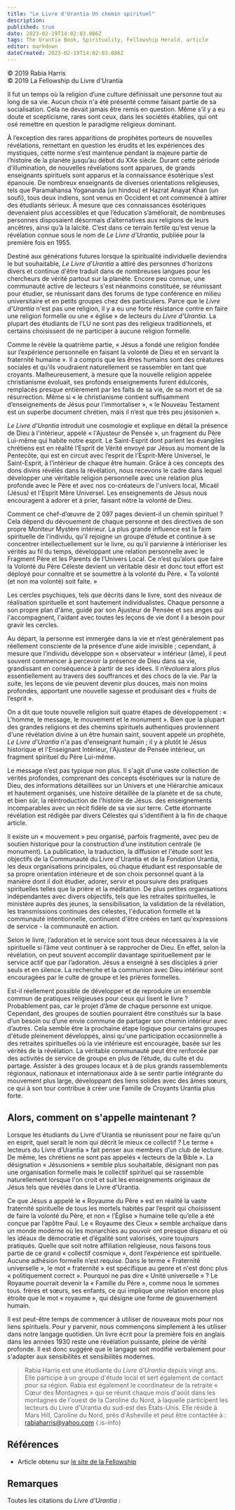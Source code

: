 ```yaml
---
title: "Le Livre d'Urantia Un chemin spirituel"
description: 
published: true
date: 2023-02-19T14:02:03.086Z
tags: The Urantia Book, Spirituality, Fellowship Herald, article
editor: markdown
dateCreated: 2023-02-19T14:02:03.086Z
---
```


<p class="v-card v-sheet theme--light grey lighten-3 px-2">© 2019 Rabia Harris<br>© 2019 La Fellowship du Livre d'Urantia</p>


Il fut un temps où la religion d’une culture définissait une personne tout au long de sa vie. Aucun choix n'a été présenté comme faisant partie de sa socialisation. Cela ne devait jamais être remis en question. Même s’il y a eu doute et scepticisme, rares sont ceux, dans les sociétés établies, qui ont osé remettre en question le paradigme religieux dominant. 

À l’exception des rares apparitions de prophètes porteurs de nouvelles révélations, remettant en question les érudits et les expériences des mystiques, cette norme s’est maintenue pendant la majeure partie de l’histoire de la planète jusqu’au début du XXe siècle. Durant cette période d’illumination, de nouvelles révélations sont apparues, de grands enseignants spirituels sont apparus et la connaissance ésotérique s’est épanouie. De nombreux enseignants de diverses orientations religieuses, tels que Paramahansa Yogananda (un hindou) et Hazrat Anayat Khan (un soufi), tous deux indiens, sont venus en Occident et ont commencé à attirer des étudiants sérieux. À mesure que ces connaissances ésotériques devenaient plus accessibles et que l’éducation s’améliorait, de nombreuses personnes disposaient désormais d’alternatives aux religions de leurs ancêtres, ainsi qu’à la laïcité. C’est dans ce terrain fertile qu’est venue la révélation connue sous le nom de _Le Livre d’Urantia_, publiée pour la première fois en 1955. 

Destiné aux générations futures lorsque la spiritualité individuelle deviendra le but souhaitable, _Le Livre d'Urantia_ a attiré des personnes d'horizons divers et continue d'être traduit dans de nombreuses langues pour les chercheurs de vérité partout sur la planète. Encore peu connue, une communauté active de lecteurs s'est néanmoins constituée, se réunissant pour étudier, se réunissant dans des forums de type conférence en milieu universitaire et en petits groupes chez des particuliers. Parce que le _Livre d'Urantia_ n'est pas une religion, il y a eu une forte résistance contre en faire une religion formelle ou une « église » de lecteurs du _Livre d'Urantia_. La plupart des étudiants de l'LU ne sont pas des religieux traditionnels, et certains choisissent de ne participer à aucune religion formelle. 

Comme le révèle la quatrième partie, « Jésus a fondé une religion fondée sur l’expérience personnelle en faisant la volonté de Dieu et en servant la fraternité humaine ». Il a compris que les êtres humains sont des créatures sociales et qu’ils voudraient naturellement se rassembler en tant que croyants. Malheureusement, à mesure que la nouvelle religion appelée christianisme évoluait, ses profonds enseignements furent édulcorés, remplacés presque entièrement par les faits de sa vie, de sa mort et de sa résurrection. Même si « le christianisme contient suffisamment d’enseignements de Jésus pour l’immortaliser », « le Nouveau Testament est un superbe document chrétien, mais il n’est que très peu jésisonien ». 

_Le Livre d'Urantia_ introduit une cosmologie et explique en détail la présence de Dieu à l'intérieur, appelé « l'Ajusteur de Pensée », un fragment du Père Lui-même qui habite notre esprit. Le Saint-Esprit dont parlent les évangiles chrétiens est en réalité l’Esprit de Vérité envoyé par Jésus au moment de la Pentecôte, qui est en circuit avec l’esprit de l’Esprit-Mère Universel, le Saint-Esprit, à l’intérieur de chaque être humain. Grâce à ces concepts des dons divins révélés dans la révélation, nous recevons le cadre dans lequel développer une véritable religion personnelle avec une relation plus profonde avec le Père et avec nos co-créateurs de l'univers local, Micaël (Jésus) et l'Esprit Mère Universel. Les enseignements de Jésus nous encouragent à adorer et à prier, faisant nôtre la volonté de Dieu. 

Comment ce chef-d’œuvre de 2 097 pages devient-il un chemin spirituel ? Cela dépend du dévouement de chaque personne et des directives de son propre Moniteur Mystère intérieur. La plus grande influence est la faim spirituelle de l’individu, qu’il rejoigne un groupe d’étude et continue à se concentrer intellectuellement sur le livre, ou qu’il parvienne à intérioriser les vérités au fil du temps, développant une relation personnelle avec le Fragment Père et les Parents de l’Univers Local. Ce n’est qu’alors que faire la Volonté du Père Céleste devient un véritable désir et donc tout effort est déployé pour connaître et se soumettre à la volonté du Père. « Ta volonté (et non ma volonté) soit faite. » 

Les cercles psychiques, tels que décrits dans le livre, sont des niveaux de réalisation spirituelle et sont hautement individualistes. Chaque personne a son propre plan d'âme, guidé par son Ajusteur de Pensée et ses anges qui l'accompagnent, l'aidant avec toutes les leçons de vie dont il a besoin pour gravir les cercles. 

Au départ, la personne est immergée dans la vie et n’est généralement pas réellement consciente de la présence d’une aide invisible ; cependant, à mesure que l’individu développe son « observateur » intérieur (âme), il peut souvent commencer à percevoir la présence de Dieu dans sa vie, grandissant en conséquence à partir de ses idées. Il n’évoluera alors plus essentiellement au travers des souffrances et des chocs de la vie. Par la suite, les leçons de vie peuvent devenir plus douces, mais non moins profondes, apportant une nouvelle sagesse et produisant des « fruits de l’esprit ». 

On a dit que toute nouvelle religion suit quatre étapes de développement : « L'homme, le message, le mouvement et le monument ». Bien que la plupart des grandes religions et des chemins spirituels authentiques proviennent d'une révélation divine à un être humain saint, souvent appelé un prophète, _Le Livre d'Urantia_ n'a pas d'enseignant humain ; il y a plutôt le Jésus historique et l'Enseignant Intérieur, l'Ajusteur de Pensée intérieur, un fragment spirituel du Père Lui-même. 

Le message n’est pas typique non plus. Il s'agit d'une vaste collection de vérités profondes, comprenant des concepts ésotériques sur la nature de Dieu, des informations détaillées sur un Univers et une Hiérarchie amicaux et hautement organisés, une histoire détaillée de la planète et de sa chute, et bien sûr, la réintroduction de l'histoire de Jésus. des enseignements incomparables avec un récit fidèle de sa vie sur terre. Cette étonnante révélation est rédigée par divers Célestes qui s'identifient à la fin de chaque article. 

Il existe un « mouvement » peu organisé, parfois fragmenté, avec peu de soutien historique pour la construction d’une institution centrale (le monument). La publication, la traduction, la diffusion et l'étude sont les objectifs de la Communauté du Livre d'Urantia et de la Fondation Urantia, les deux organisations principales, où chaque étudiant est responsable de sa propre orientation intérieure et de son choix personnel quant à la manière dont il doit étudier, adorer, servir et poursuivre des pratiques spirituelles telles que la prière et la méditation. De plus petites organisations indépendantes avec divers objectifs, tels que les retraites spirituelles, le ministère auprès des jeunes, la sensibilisation, la validation de la révélation, les transmissions continues des célestes, l'éducation formelle et la communauté intentionnelle, continuent d'être créées en tant qu'expressions de service - la communauté en action. 

Selon le livre, l’adoration et le service sont tous deux nécessaires à la vie spirituelle si l’âme veut continuer à se rapprocher de Dieu. En effet, selon la révélation, on peut souvent accomplir davantage spirituellement par le service actif que par l’adoration. Jésus a enseigné à ses disciples à prier seuls et en silence. La recherche et la communion avec Dieu intérieur sont encouragées par le culte de groupe et les prières formelles. 

Est-il réellement possible de développer et de reproduire un ensemble commun de pratiques religieuses pour ceux qui lisent le livre ? Probablement pas, car le projet d’âme de chaque personne est unique. Cependant, des groupes de soutien pourraient être constitués sur la base d’un besoin ou d’une envie commune de partager son chemin intérieur avec d’autres. Cela semble être la prochaine étape logique pour certains groupes d'étude pleinement développés, ainsi qu'une participation occasionnelle à des retraites spirituelles où la vie intérieure est encouragée, basée sur les vérités de la révélation. La véritable communauté peut être renforcée par des activités de service de groupe en plus de l’étude, du culte et du partage. Assister à des groupes locaux et à de plus grands rassemblements régionaux, nationaux et internationaux aide à se sentir partie intégrante du mouvement plus large, développant des liens solides avec des âmes sœurs, ce qui à son tour contribue à créer une Famille de Croyants Urantia plus forte. 

## Alors, comment on s'appelle maintenant ? 

Lorsque les étudiants du Livre d'Urantia se réunissent pour ne faire qu'un en esprit, quel serait le nom qui décrit le mieux ce collectif ? Le terme « lecteurs du Livre d’Urantia » fait penser aux membres d’un club de lecture. De même, les chrétiens ne sont pas appelés « lecteurs de la Bible ». La désignation « Jésusoniens » semble plus souhaitable, désignant non pas une organisation formelle mais le collectif spirituel qui se rassemble naturellement lorsque l'on croit et suit les enseignements originaux de Jésus tels que révélés dans le Livre d'Urantia. 

Ce que Jésus a appelé le « Royaume du Père » est en réalité la vaste fraternité spirituelle de tous les mortels habités par l’esprit qui choisissent de faire la volonté du Père, et non « l’Église » humaine telle qu’elle a été conçue par l’apôtre Paul. Le « Royaume des Cieux » semble archaïque dans un monde moderne où les monarchies au pouvoir ont presque disparu et où les idéaux de démocratie et d’égalité sont valorisés, voire toujours pratiqués. Quelle que soit notre affiliation religieuse, nous faisons tous partie de ce grand « collectif cosmique », dont l’expérience est spirituelle. Aucune adhésion formelle n’est requise. Dans le terme « Fraternité universelle », le mot « fraternité » est spécifique au genre et n'est donc plus « politiquement correct ». Pourquoi ne pas dire « Unité universelle » ? Le Royaume pourrait devenir la « Famille du Père », comme nous le sommes tous. frères et sœurs, ses enfants, ce qui implique une relation encore plus étroite que le mot « royaume », qui désigne une forme de gouvernement humain. 

Il est peut-être temps de commencer à utiliser de nouveaux mots pour nos liens spirituels. Pour y parvenir, nous commençons simplement à les utiliser dans notre langage quotidien. Un livre écrit pour la première fois en anglais dans les années 1930 reste une révélation puissante, pleine de vérité profonde. Il est donc suggéré que le langage soit modifié verbalement pour s'adapter aux sensibilités et sensibilités modernes. 

> Rabia Harris est une étudiante du _Livre d'Urantia_ depuis vingt ans. Elle participe à un groupe d'étude local et sert également de contact pour sa région. Rabia est également le coordinateur de la retraite « Cœur des Montagnes » qui se réunit chaque mois d'août dans les montagnes de l'ouest de la Caroline du Nord, à laquelle participent les lecteurs du Livre d'Urantia du sud-est des États-Unis. Elle réside à Mars Hill, Caroline du Nord, près d'Asheville et peut être contactée à : rabiaharris@yahoo.com 
{.is-info}

## Références

- Article obtenu sur [le site de la Fellowship](https://urantia-book.org/archive/newsletters/herald/)



## Remarques

Toutes les citations du _Livre d'Urantia_ : 

[^1]: [LU 19:2.6](/fr/The_Urantia_Book/19#p2_6) ; 
[^2]: [LU 195:10.18](/fr/The_Urantia_Book/195#p10_18) ; 
[^3]: [LU 196:2.1](/fr/The_Urantia_Book/196#p2_1) 

